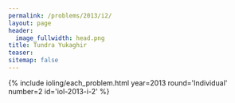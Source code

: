 ```yaml
---
permalink: /problems/2013/i2/
layout: page
header:
  image_fullwidth: head.png
title: Tundra Yukaghir
teaser: 
sitemap: false
---
```


{% include ioling/each_problem.html year=2013 round='Individual' number=2 id='iol-2013-i-2' %}
